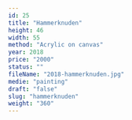```yaml
---
id: 25
title: "Hammerknuden"
height: 46
width: 55
method: "Acrylic on canvas"
year: 2018
price: "2000"
status: ""
fileName: "2018-hammerknuden.jpg"
medie: "painting"
draft: "false"
slug: "hammerknuden"
weight: "360"
---
```

